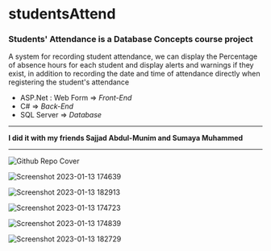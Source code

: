 # studentsAttend

### Students' Attendance is a Database Concepts course project
A system for recording student attendance, we can display the Percentage of absence
hours for each student and display alerts and warnings if they exist, in addition to
recording the date and time of attendance directly when registering the student's
attendance
* ASP.Net : Web Form => <i>Front-End</i>
* C# => <i>Back-End</i>
* SQL Server => <i>Database</i>
<hr>
<b>I did it with my friends Sajjad Abdul-Munim and Sumaya Muhammed</b>
<hr>

![Github Repo Cover ](https://user-images.githubusercontent.com/99995853/212356130-3a9370ad-886d-47a7-aeca-b01b1c581a20.jpg)

![Screenshot 2023-01-13 174639](https://user-images.githubusercontent.com/99995853/212356231-02eccd55-fb0c-43f2-8481-3d195fc2f9f9.jpg)

![Screenshot 2023-01-13 182913](https://user-images.githubusercontent.com/99995853/212357157-fc82ab83-9239-4815-8a2a-027af0cdda28.jpg)

![Screenshot 2023-01-13 174723](https://user-images.githubusercontent.com/99995853/212356180-deef5a6e-cbe3-4a88-8fe4-bc21679a22d9.jpg)

![Screenshot 2023-01-13 174839](https://user-images.githubusercontent.com/99995853/212356258-665962c9-82fa-447c-abe6-532c524c2cb2.jpg)

![Screenshot 2023-01-13 182729](https://user-images.githubusercontent.com/99995853/212357188-c79b80d4-86ac-4ce9-bbce-c1fe1e675343.jpg)
